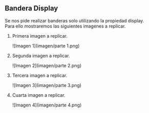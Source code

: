 ## Bandera Display
Se nos pide realizar banderas solo utilizando la propiedad display.   
Para ello mostraremos las siguientes imagenes a replicar.
1. Primera imagen a replicar.

      ![Imagen 1](imagen/parte 1.png)
2. Segunda imagen a replicar.    

      ![Imagen 2](imagen/parte 2.png)
3. Tercera imagen a replicar.

      ![Imagen 3](imagen/parte 3.png)
4. Cuarta imagen a replicar.

      ![Imagen 4](imagen/parte 4.png)

